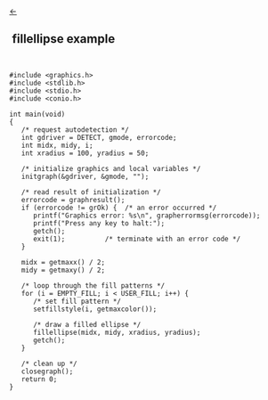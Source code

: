 <a class="whitespacepre" href="fillellipse.md#example"> ← </a>

## &nbsp;fillellipse example&nbsp;

``` ```<br>

```
#include <graphics.h>
#include <stdlib.h>
#include <stdio.h>
#include <conio.h>

int main(void)
{
   /* request autodetection */
   int gdriver = DETECT, gmode, errorcode;
   int midx, midy, i;
   int xradius = 100, yradius = 50;
 
   /* initialize graphics and local variables */
   initgraph(&gdriver, &gmode, "");
 
   /* read result of initialization */
   errorcode = graphresult();
   if (errorcode != grOk) {  /* an error occurred */
      printf("Graphics error: %s\n", grapherrormsg(errorcode));
      printf("Press any key to halt:");
      getch();
      exit(1);          /* terminate with an error code */
   }
 
   midx = getmaxx() / 2;
   midy = getmaxy() / 2;
 
   /* loop through the fill patterns */
   for (i = EMPTY_FILL; i < USER_FILL; i++) {
      /* set fill pattern */
      setfillstyle(i, getmaxcolor());
 
      /* draw a filled ellipse */
      fillellipse(midx, midy, xradius, yradius);
      getch();
   }
 
   /* clean up */
   closegraph();
   return 0;
}
```

<br>